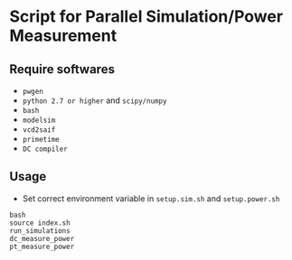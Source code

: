 # Script for Parallel Simulation/Power Measurement

## Require softwares

- `pwgen`
- `python 2.7 or higher` and `scipy/numpy`
- `bash`
- `modelsim`
- `vcd2saif`
- `primetime`
- `DC compiler`


## Usage

- Set correct environment variable in `setup.sim.sh` and `setup.power.sh`

```shell
bash
source index.sh
run_simulations 
dc_measure_power 
pt_measure_power
```

